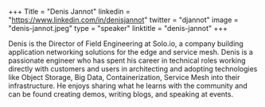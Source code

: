 +++
Title = "Denis Jannot"
linkedin = "https://www.linkedin.com/in/denisjannot"
twitter = "djannot"
image = "denis-jannot.jpeg"
type = "speaker"
linktitle = "denis-jannot"
+++


Denis is the Director of Field Engineering at Solo.io, a company building application networking solutions for the edge and service mesh. Denis is a passionate engineer who has spent his career in technical roles working directly with customers and users in architecting and adopting technologies like Object Storage, Big Data, Containerization, Service Mesh into their infrastructure. He enjoys sharing what he learns with the community and can be found creating demos, writing blogs, and speaking at events.
